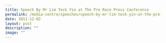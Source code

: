 ```yaml
---
title: Speech By Mr Lim Teck Yin at The Pre Race Press Conference
permalink: /media-centre/speeches/speech-by-mr-lim-teck-yin-at-the-pre-race-press-conference/
date: 2011-12-02
layout: post
description: ""
image: ""
---
```

